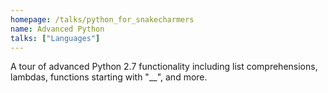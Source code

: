 ```yaml
---
homepage: /talks/python_for_snakecharmers
name: Advanced Python
talks: ["Languages"]
---
```


A tour of advanced Python 2.7 functionality including list comprehensions,
lambdas, functions starting with "__", and more.


